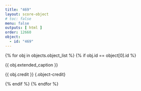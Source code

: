 ```yaml
---
title: "469"
layout: score-object
# toc: false
menu: false
outputs: [ html ]
order: 12660
object:
  - id: "469"
---
```


{% for obj in objects.object_list %}
{% if obj.id == object[0].id %}

{{ obj.extended_caption }}

{{ obj.credit }} {.object-credit}

{% endif %}
{% endfor %}
